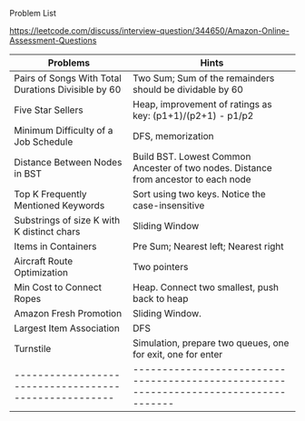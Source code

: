 Problem List

https://leetcode.com/discuss/interview-question/344650/Amazon-Online-Assessment-Questions

| Problems                                            | Hints                                                                               |
|-----------------------------------------------------|-------------------------------------------------------------------------------------|
| Pairs of Songs With Total Durations Divisible by 60 | Two Sum; Sum of the remainders should be dividable by 60                            |
| Five Star Sellers                                   | Heap, improvement of ratings as key: (p1+1)/(p2+1) - p1/p2                          |
| Minimum Difficulty of a Job Schedule                | DFS, memorization                                                                   |
| Distance Between Nodes in BST                       | Build BST. Lowest Common Ancester of two nodes. Distance from ancestor to each node |
| Top K Frequently Mentioned Keywords                 | Sort using two keys. Notice the case-insensitive                                    |
| Substrings of size K with K distinct chars          | Sliding Window                                                                      |
| Items in Containers                                 | Pre Sum; Nearest left; Nearest right                                                |
| Aircraft Route Optimization                         | Two pointers                                                                        |
| Min Cost to Connect Ropes                           | Heap. Connect two smallest, push back to heap                                       |
| Amazon Fresh Promotion                              | Sliding Window.                                                                     |
| Largest Item Association                            | DFS                                                                                 |
| Turnstile                                           | Simulation, prepare two queues, one for exit, one for enter                         |
|-----------------------------------------------------|-------------------------------------------------------------------------------------|
